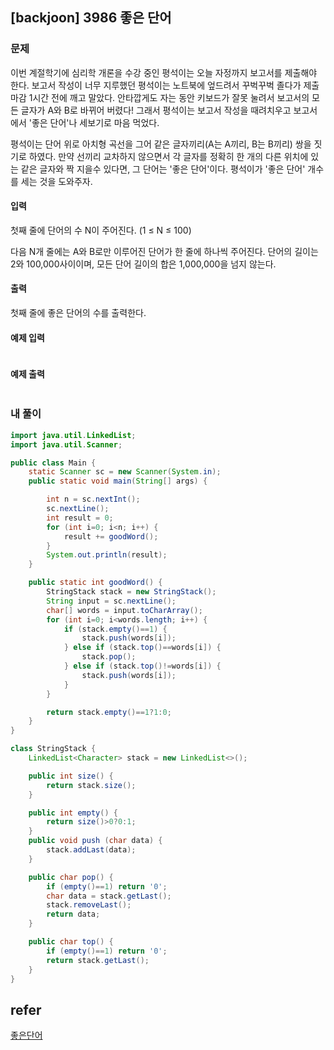 ## [backjoon] 3986 좋은 단어

### 문제

이번 계절학기에 심리학 개론을 수강 중인 평석이는 오늘 자정까지 보고서를 제출해야 한다. 보고서 작성이 너무 지루했던 평석이는 노트북에 엎드려서 꾸벅꾸벅 졸다가 제출 마감 1시간 전에 깨고 말았다. 안타깝게도 자는 동안 키보드가 잘못 눌려서 보고서의 모든 글자가 A와 B로 바뀌어 버렸다! 그래서 평석이는 보고서 작성을 때려치우고 보고서에서 '좋은 단어'나 세보기로 마음 먹었다.

평석이는 단어 위로 아치형 곡선을 그어 같은 글자끼리(A는 A끼리, B는 B끼리) 쌍을 짓기로 하였다. 만약 선끼리 교차하지 않으면서 각 글자를 정확히 한 개의 다른 위치에 있는 같은 글자와 짝 지을수 있다면, 그 단어는 '좋은 단어'이다. 평석이가 '좋은 단어' 개수를 세는 것을 도와주자.

#### 입력

첫째 줄에 단어의 수 N이 주어진다. (1 ≤ N ≤ 100)

다음 N개 줄에는 A와 B로만 이루어진 단어가 한 줄에 하나씩 주어진다. 단어의 길이는 2와 100,000사이이며, 모든 단어 길이의 합은 1,000,000을 넘지 않는다.

#### 출력

첫째 줄에 좋은 단어의 수를 출력한다.

#### 예제 입력

```

```

#### 예제 출력

```

```

### 내 풀이

```java
import java.util.LinkedList;
import java.util.Scanner;

public class Main {
    static Scanner sc = new Scanner(System.in);
    public static void main(String[] args) {

        int n = sc.nextInt();
        sc.nextLine();
        int result = 0;
        for (int i=0; i<n; i++) {
            result += goodWord();
        }
        System.out.println(result);
    }

    public static int goodWord() {
        StringStack stack = new StringStack();
        String input = sc.nextLine();
        char[] words = input.toCharArray();
        for (int i=0; i<words.length; i++) {
            if (stack.empty()==1) {
                stack.push(words[i]);
            } else if (stack.top()==words[i]) {
                stack.pop();
            } else if (stack.top()!=words[i]) {
                stack.push(words[i]);
            }
        }

        return stack.empty()==1?1:0;
    }
}

class StringStack {
    LinkedList<Character> stack = new LinkedList<>();

    public int size() {
        return stack.size();
    }

    public int empty() {
        return size()>0?0:1;
    }
    public void push (char data) {
        stack.addLast(data);
    }

    public char pop() {
        if (empty()==1) return '0';
        char data = stack.getLast();
        stack.removeLast();
        return data;
    }

    public char top() {
        if (empty()==1) return '0';
        return stack.getLast();
    }
}
```

## refer

[좋은단어](https://www.acmicpc.net/problem/3986)

